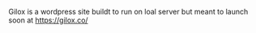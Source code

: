 Gilox is a wordpress site buildt to run on loal server but meant to launch soon at 
https://gilox.co/
